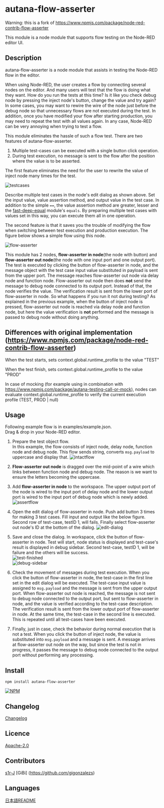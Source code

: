 
autana-flow-asserter
====

Warning: this is a fork of https://www.npmjs.com/package/node-red-contrib-flow-asserter

This module is a node module that supports flow testing on the Node-RED editor UI.

## Description

autana-flow-asserter is a node module that assists in testing the Node-RED flow in the editor.

When using Node-RED, the user creates a flow by connecting several nodes on the editor.
And many users will test that the flow is doing what they want.
How do you run the tests at this time? Is it like you check debug node by pressing the inject node's button, change the value and try again? In some cases, you may want to rewire the wire of the node just before the debug node so that unnecessary flows are not executed during the test. In addition, once you have modified your flow after starting production, you may need to repeat the test with all values again. In any case, Node-RED can be very annoying when trying to test a flow.

This module eliminates the hassle of such a flow test. There are two features of autana-flow-asserter.

1. Multiple test-cases can be executed with a single button click operation.
2. During test execution, no message is sent to the flow after the position where the value is to be asserted.

The first feature eliminates the need for the user to rewrite the value of inject node many times for the test.

![testcases](./images/testcases.png)

Describe multiple test cases in the node's edit dialog as shown above. Set the input value, value assertion method, and output value in the test case. In addition to the simple `==`, the value assertion method are greater, lesser and the [fast-deep-equal](https://www.npmjs.com/package/fast-deep-equal) module's `equals`. By preparing multiple test cases with values set in this way, you can execute them all in one operation.

The second feature is that it saves you the trouble of modifying the flow when switching between test execution and production execution. The figure below shows a simple flow using this node.

![flow-asserter](./images/assertflow.png)

This module has 2 nodes, **flow-asserter in node**(the node with button) and **flow-asserter out node**(the node with one input port and one output port).
The test is executed by clicking the button of flow-asserter in node, and the message object with the test case input value substituted in payload is sent from the upper port. The message reaches flow-asserter out node via delay node and function node. Flow-asserter out node then does **not** send the message to debug node connected to its output port. Instead of that, the node verifies the value. The verification result is sent from the lower port of flow-asserter in node.
So what happens if you run it not during testing? As explained in the previous example, when the button of inject node is pressed, flow-asserter out node is reached via delay node and function node, but here the value verification is **not** performed and the message is passed to debug node without doing anything.

## Differences with original implementation (https://www.npmjs.com/package/node-red-contrib-flow-asserter)

When the test starts, sets context.global.runtime_profile to the value "TEST"

When the test finish, sets context.global.runtime_profile to the value "PROD"

In case of mocking (for example using in combination with https://www.npmjs.com/package/autana-testing-call-or-mock), nodes can evaluate context.global.runtime_profile to verify the current execution profile (TEST, PROD | null) 

## Usage

Following example flow is in examples/example.json.  
Drag & drop in your Node-RED editor.

1. Prepare the test object flow.  
In this example, the flow consists of inject node, delay node, function node and debug node. This flow sends string, converts `msg.payload` to uppercase and display that.
![intactflow](./images/intactflow.png)

1. **Flow-asserter out node** is dragged over the mid-point of a wire which links between function node and debug node. The reason is we want to ensure the letters becoming the uppercase.

1. Add **flow-asserter in node** to the workspace. The upper output port of the node is wired to the input port of delay node and the lower output port is wired to the input port of debug node which is newly added.
![assertflow](./images/assertflow.png)

1. Open the edit dialog of flow-asserter in node. Push add button 3 times for making 3 test cases. Fill input and output like the below figure. Second row of test-case, testID 1, will fails. Finally select flow-asserter out node's ID at the bottom of the dialog.
![edit-dialog](./images/dialog.png)

1. Save and close the dialog. In workspace, click the button of flow-asserter in node. Test will start, node status is displayed and test-case's result is displayed in debug sidebar. Second test-case, testID 1, will be failure and the others will be success.  
![test-finished](./images/statusfinish.png)  
![debug-sidebar](./images/debugsidebar.png)

1. Check the movement of messages during test execution. When you click the button of flow-asserter in node, the test-case in the first line set in the edit dialog will be executed. The test-case input value is assigned to `msg.payload` and the message is sent from the upper output port. When flow-asserter out node is reached, the message is not sent to debug node connected to the output port, but sent to flow-asserter in node, and the value is verified according to the test-case description. The verification result is sent from the lower output port of flow-asserter in node. At the same time, the test-case in the second line is executed. This is repeated until all test-cases have been executed.

1. Finally, just in case, check the behavior during normal execution that is not a test. When you click the button of inject node, the value is substituted into `msg.payload` and a message is sent. A message arrives at flow-asserter out node on the way, but since the test is not in progress, it passes the message to debug node connected to the output port without performing any processing.

## Install

```
npm install autana-flow-asserter
```

[![NPM](https://nodei.co/npm/autana-flow-asserter.png)](https://nodei.co/npm/autana-flow-asserter/)

## Changelog

[Changelog](https://github.com/s1r-J/autana-flow-asserter/blob/master/CHANGELOG.md)

## Licence

[Apache-2.0](http://www.apache.org/licenses/LICENSE-2.0.html)

## Contributors

[s1r-J](https://github.com/s1r-J)
[GiBi] (https://github.com/gigonzalezs)

## Languages

[日本語README](./README_ja.md)
